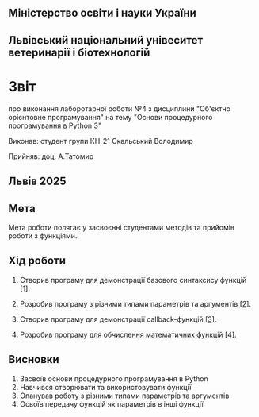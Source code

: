 ## Міністерство освіти і науки України

## Львівський національний унівеситет ветеринарії і біотехнологій

# Звіт
про виконання лаборотарної роботи №4 з дисциплини "Об'єктно орієнтовне програмування" на тему "Основи процедурного програмування в Python 3"

Виконав: студент групи КН-21 Скальський Володимир

Прийняв: доц. А.Татомир

## Львів 2025

## Мета
Мета роботи полягає у засвоєнні студентами методів та прийомів роботи з функціями.

## Хід роботи

1. Створив програму для демонстрації базового синтаксису функцій [[1]](basic_functions.py).

2. Розробив програму з різними типами параметрів та аргументів [[2]](function_parameters.py).

3. Створив програму для демонстрації callback-функцій [[3]](callback_functions.py).

4. Розробив програму для обчислення математичних функцій [[4]](math_functions.py).

## Висновки
1. Засвоїв основи процедурного програмування в Python
2. Навчився створювати та використовувати функції
3. Опанував роботу з різними типами параметрів та аргументів
4. Освоїв передачу функцій як параметрів в інші функції